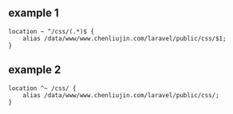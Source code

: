 ## example 1
```
location ~ ^/css/(.*)$ {
    alias /data/www/www.chenliujin.com/laravel/public/css/$1;
}
```

## example 2
```
location ^~ /css/ {
    alias /data/www/www.chenliujin.com/laravel/public/css/;
}
```
